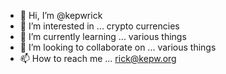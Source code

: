 - 👋 Hi, I’m @kepwrick
- 👀 I’m interested in ... crypto currencies
- 🌱 I’m currently learning ... various things
- 💞️ I’m looking to collaborate on ... various things
- 📫 How to reach me ...
rick@kepw.org
<!---
kepwrick/kepwrick is a ✨ special ✨ repository because its `README.md` (this file) appears on your GitHub profile.
You can click the Preview link to take a look at your changes.
--->
